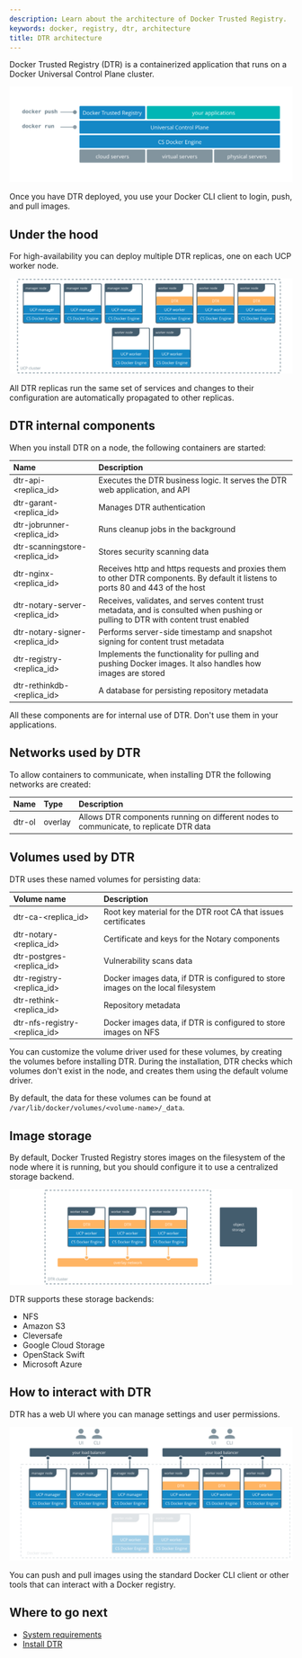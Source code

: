 ```yaml
---
description: Learn about the architecture of Docker Trusted Registry.
keywords: docker, registry, dtr, architecture
title: DTR architecture
---
```


Docker Trusted Registry (DTR) is a containerized application that runs on a
Docker Universal Control Plane cluster.

![](images/architecture-1.svg)

Once you have DTR deployed, you use your Docker CLI client to login, push, and
pull images.

## Under the hood

For high-availability you can deploy multiple DTR replicas, one on each UCP
worker node.

![](images/architecture-2.svg)

All DTR replicas run the same set of services and changes to their configuration
are automatically propagated to other replicas.

## DTR internal components

When you install DTR on a node, the following containers are started:

| Name                                 | Description                                                                                                                        |
|:-------------------------------------|:-----------------------------------------------------------------------------------------------------------------------------------|
| dtr-api-&lt;replica_id&gt;           | Executes the DTR business logic. It serves the DTR web application, and API                                                        |
| dtr-garant-&lt;replica_id&gt;        | Manages DTR authentication                                                                                                         |
| dtr-jobrunner-&lt;replica_id&gt;     | Runs cleanup jobs in the background                                                                                                |
| dtr-scanningstore-&lt;replica_id&gt; | Stores security scanning data                                                                                                      |
| dtr-nginx-&lt;replica_id&gt;         | Receives http and https requests and proxies them to other DTR components. By default it listens to ports 80 and 443 of the host   |
| dtr-notary-server-&lt;replica_id&gt; | Receives, validates, and serves content trust metadata, and is consulted when pushing or pulling to DTR with content trust enabled |
| dtr-notary-signer-&lt;replica_id&gt; | Performs server-side timestamp and snapshot signing for content trust metadata                                                     |
| dtr-registry-&lt;replica_id&gt;      | Implements the functionality for pulling and pushing Docker images. It also handles how images are stored                          |
| dtr-rethinkdb-&lt;replica_id&gt;     | A database for persisting repository metadata                                                                                      |

All these components are for internal use of DTR. Don't use them in your applications.

## Networks used by DTR

To allow containers to communicate, when installing DTR the following networks
are created:

| Name   | Type    | Description                                                                            |
|:-------|:--------|:---------------------------------------------------------------------------------------|
| dtr-ol | overlay | Allows DTR components running on different nodes to communicate, to replicate DTR data |


## Volumes used by DTR

DTR uses these named volumes for persisting data:

| Volume name                           | Description                                                                      |
|:--------------------------------------|:---------------------------------------------------------------------------------|
| dtr-ca-&lt;replica_id&gt;             | Root key material for the DTR root CA that issues certificates                   |
| dtr-notary-&lt;replica_id&gt;         | Certificate and keys for the Notary components                                   |
| dtr-postgres-&lt;replica_id&gt;       | Vulnerability scans data                                                         |
| dtr-registry-&lt;replica_id&gt;       | Docker images data, if DTR is configured to store images on the local filesystem |
| dtr-rethink-&lt;replica_id&gt;        | Repository metadata                                                              |
| dtr-nfs-registry-&lt;replica_id&gt;   | Docker images data, if DTR is configured to store images on NFS                  |

You can customize the volume driver used for these volumes, by creating the
volumes before installing DTR. During the installation, DTR checks which volumes
don't exist in the node, and creates them using the default volume driver.

By default, the data for these volumes can be found at
`/var/lib/docker/volumes/<volume-name>/_data`.

## Image storage

By default, Docker Trusted Registry stores images on the filesystem of the node
where it is running, but you should configure it to use a centralized storage
backend.

![](images/architecture-3.svg)

DTR supports these storage backends:

* NFS
* Amazon S3
* Cleversafe
* Google Cloud Storage
* OpenStack Swift
* Microsoft Azure

## How to interact with DTR

DTR has a web UI where you can manage settings and user permissions.

![](images/architecture-4.svg)

You can push and pull images using the standard Docker CLI client or other tools
that can interact with a Docker registry.

## Where to go next

* [System requirements](admin/install/system-requirements.md)
* [Install DTR](admin/install/index.md)
